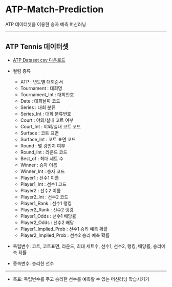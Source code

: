 # ATP-Match-Prediction
ATP 데이터셋을 이용한 승자 예측 머신러닝

---
## ATP Tennis 데이터셋
- [ATP Dataset csv 다운로드](https://raw.githubusercontent.com/your_username/your_repository/master/ATP%20Dataset_2012-01_to_2017-07_Int_V4.csv)

- 컬럼 종류
  * ATP	: 년도별 대회순서
  * Tournament : 대회명
  * Tournament_Int : 대회번호
  * Date : 대회날짜 코드
  * Series : 대회 분류
  * Series_Int : 대회 분류번호
  * Court : 야외/실내 코트 여부
  * Court_Int : 야외/실내 코트 코드
  * Surface	: 코트 표면
  * Surface_Int : 코트 표면 코드
  * Round : 몇 강인지 여부
  * Round_Int : 라운드 코드
  * Best_of : 최대 세트 수
  * Winner : 승자 이름
  * Winner_Int : 승자 코드
  * Player1 : 선수1 이름
  * Player1_Int : 선수1 코드
  * Player2 : 선수2 이름
  * Player2_Int : 선수2 코드
  * Player1_Rank : 선수1 랭킹
  * Player2_Rank : 선수2 랭킹
  * Player1_Odds : 선수1 배당률
  * Player2_Odds : 선수2 배당
  * Player1_Implied_Prob : 선수1 승리 예측 확률
  * Player2_Implied_Prob : 선수2 승리 예측 확률
 
- 독립변수: 코트, 코트표면, 라운드, 최대 세트수, 선수1, 선수2, 랭킹, 배당률, 승리예측 확률
- 종속변수: 승리한 선수

---

- 목표: 독립변수를 주고 승리한 선수를 예측할 수 있는 머신러닝 학습시키기
